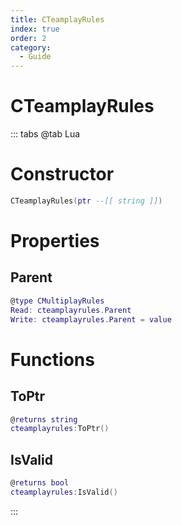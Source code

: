 ```yaml
---
title: CTeamplayRules
index: true
order: 2
category:
  - Guide
---
```


# CTeamplayRules

::: tabs
@tab Lua
# Constructor
```lua
CTeamplayRules(ptr --[[ string ]])
```
# Properties
## Parent 
```lua
@type CMultiplayRules
Read: cteamplayrules.Parent
Write: cteamplayrules.Parent = value
```
# Functions
## ToPtr
```lua
@returns string
cteamplayrules:ToPtr()
```
## IsValid
```lua
@returns bool
cteamplayrules:IsValid()
```

:::